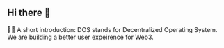 ## Hi there 👋


🙋‍♀️ A short introduction:
DOS stands for Decentralized Operating System. We are building a better user expeirence for Web3.



<!--

**Here are some ideas to get you started:**
🌈 Contribution guidelines - how can the community get involved?

👩‍💻 Useful resources - where can the community find your docs? Is there anything else the community should know?

🍿 Fun facts - what does your team eat for breakfast?

🧙 Remember, you can do mighty things with the power of [Markdown](https://docs.github.com/github/writing-on-github/getting-started-with-writing-and-formatting-on-github/basic-writing-and-formatting-syntax)
-->
